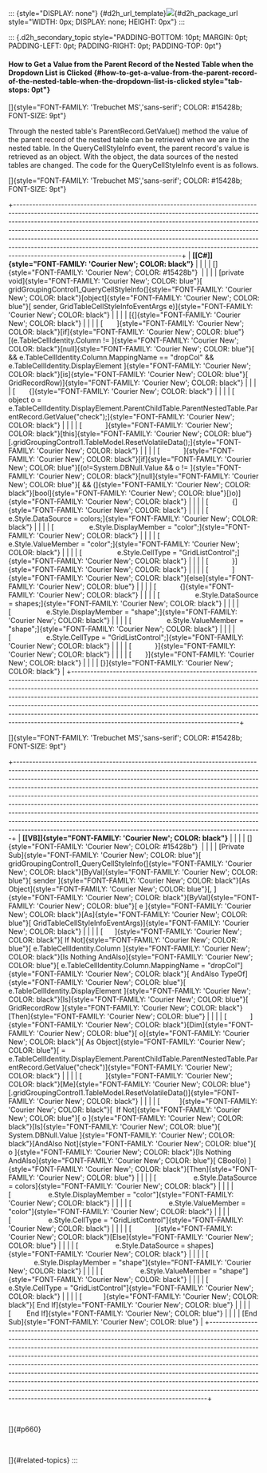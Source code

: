 ::: {style="DISPLAY: none"}
[](ms-xhelp:///?Id=d2h_url_template){#d2h_url_template}![](!package_url!){#d2h_package_url style="WIDTH: 0px; DISPLAY: none; HEIGHT: 0px"}
:::

::: {.d2h_secondary_topic style="PADDING-BOTTOM: 10pt; MARGIN: 0pt; PADDING-LEFT: 0pt; PADDING-RIGHT: 0pt; PADDING-TOP: 0pt"}
#### How to Get a Value from the Parent Record of the Nested Table when the Dropdown List is Clicked {#how-to-get-a-value-from-the-parent-record-of-the-nested-table-when-the-dropdown-list-is-clicked style="tab-stops: 0pt"}

[]{style="FONT-FAMILY: 'Trebuchet MS','sans-serif'; COLOR: #15428b; FONT-SIZE: 9pt"} 

Through the nested table\'s ParentRecord.GetValue() method the value of the parent record of the nested table can be retrieved when we are in the nested table. In the QueryCellStyleInfo event, the parent record\'s value is retrieved as an object. With the object, the data sources of the nested tables are changed. The code for the QueryCellStyleInfo event is as follows.

[]{style="FONT-FAMILY: 'Trebuchet MS','sans-serif'; COLOR: #15428b; FONT-SIZE: 9pt"} 

+----------------------------------------------------------------------------------------------------------------------------------------------------------------------------------------------------------------------------------------------------------------------------------------------------------------------------------------------------------------------------------------------------------------------------------------------------------------------------------------------------------------------------------------+
| **[\[C#\]]{style="FONT-FAMILY: 'Courier New'; COLOR: black"}**                                                                                                                                                                                                                                                                                                                                                                                                                                                                         |
|                                                                                                                                                                                                                                                                                                                                                                                                                                                                                                                                        |
| []{style="FONT-FAMILY: 'Courier New'; COLOR: #15428b"}                                                                                                                                                                                                                                                                                                                                                                                                                                                                                 |
|                                                                                                                                                                                                                                                                                                                                                                                                                                                                                                                                        |
| [private void]{style="FONT-FAMILY: 'Courier New'; COLOR: blue"}[ gridGroupingControl1_QueryCellStyleInfo(]{style="FONT-FAMILY: 'Courier New'; COLOR: black"}[object]{style="FONT-FAMILY: 'Courier New'; COLOR: blue"}[ sender, GridTableCellStyleInfoEventArgs e)]{style="FONT-FAMILY: 'Courier New'; COLOR: black"}                                                                                                                                                                                                                   |
|                                                                                                                                                                                                                                                                                                                                                                                                                                                                                                                                        |
| [{]{style="FONT-FAMILY: 'Courier New'; COLOR: black"}                                                                                                                                                                                                                                                                                                                                                                                                                                                                                  |
|                                                                                                                                                                                                                                                                                                                                                                                                                                                                                                                                        |
| [       ]{style="FONT-FAMILY: 'Courier New'; COLOR: black"}[if]{style="FONT-FAMILY: 'Courier New'; COLOR: blue"}[(e.TableCellIdentity.Column != ]{style="FONT-FAMILY: 'Courier New'; COLOR: black"}[null]{style="FONT-FAMILY: 'Courier New'; COLOR: blue"}[ && e.TableCellIdentity.Column.MappingName == \"dropCol\" && e.TableCellIdentity.DisplayElement ]{style="FONT-FAMILY: 'Courier New'; COLOR: black"}[is]{style="FONT-FAMILY: 'Courier New'; COLOR: blue"}[ GridRecordRow)]{style="FONT-FAMILY: 'Courier New'; COLOR: black"} |
|                                                                                                                                                                                                                                                                                                                                                                                                                                                                                                                                        |
| [       {]{style="FONT-FAMILY: 'Courier New'; COLOR: black"}                                                                                                                                                                                                                                                                                                                                                                                                                                                                           |
|                                                                                                                                                                                                                                                                                                                                                                                                                                                                                                                                        |
| [            object o = e.TableCellIdentity.DisplayElement.ParentChildTable.ParentNestedTable.ParentRecord.GetValue(\"check\");]{style="FONT-FAMILY: 'Courier New'; COLOR: black"}                                                                                                                                                                                                                                                                                                                                                     |
|                                                                                                                                                                                                                                                                                                                                                                                                                                                                                                                                        |
| [            ]{style="FONT-FAMILY: 'Courier New'; COLOR: black"}[this]{style="FONT-FAMILY: 'Courier New'; COLOR: blue"}[.gridGroupingControl1.TableModel.ResetVolatileData();]{style="FONT-FAMILY: 'Courier New'; COLOR: black"}                                                                                                                                                                                                                                                                                                       |
|                                                                                                                                                                                                                                                                                                                                                                                                                                                                                                                                        |
| [            ]{style="FONT-FAMILY: 'Courier New'; COLOR: black"}[if]{style="FONT-FAMILY: 'Courier New'; COLOR: blue"}[(o!=System.DBNull.Value && o != ]{style="FONT-FAMILY: 'Courier New'; COLOR: black"}[null]{style="FONT-FAMILY: 'Courier New'; COLOR: blue"}[ && (]{style="FONT-FAMILY: 'Courier New'; COLOR: black"}[bool]{style="FONT-FAMILY: 'Courier New'; COLOR: blue"}[)o)]{style="FONT-FAMILY: 'Courier New'; COLOR: black"}                                                                                                |
|                                                                                                                                                                                                                                                                                                                                                                                                                                                                                                                                        |
| [            {]{style="FONT-FAMILY: 'Courier New'; COLOR: black"}                                                                                                                                                                                                                                                                                                                                                                                                                                                                      |
|                                                                                                                                                                                                                                                                                                                                                                                                                                                                                                                                        |
| [                  e.Style.DataSource = colors;]{style="FONT-FAMILY: 'Courier New'; COLOR: black"}                                                                                                                                                                                                                                                                                                                                                                                                                                     |
|                                                                                                                                                                                                                                                                                                                                                                                                                                                                                                                                        |
| [                  e.Style.DisplayMember = \"color\";]{style="FONT-FAMILY: 'Courier New'; COLOR: black"}                                                                                                                                                                                                                                                                                                                                                                                                                               |
|                                                                                                                                                                                                                                                                                                                                                                                                                                                                                                                                        |
| [                  e.Style.ValueMember = \"color\";]{style="FONT-FAMILY: 'Courier New'; COLOR: black"}                                                                                                                                                                                                                                                                                                                                                                                                                                 |
|                                                                                                                                                                                                                                                                                                                                                                                                                                                                                                                                        |
| [                  e.Style.CellType = \"GridListControl\";]{style="FONT-FAMILY: 'Courier New'; COLOR: black"}                                                                                                                                                                                                                                                                                                                                                                                                                          |
|                                                                                                                                                                                                                                                                                                                                                                                                                                                                                                                                        |
| [            }]{style="FONT-FAMILY: 'Courier New'; COLOR: black"}                                                                                                                                                                                                                                                                                                                                                                                                                                                                      |
|                                                                                                                                                                                                                                                                                                                                                                                                                                                                                                                                        |
| [            ]{style="FONT-FAMILY: 'Courier New'; COLOR: black"}[else]{style="FONT-FAMILY: 'Courier New'; COLOR: blue"}                                                                                                                                                                                                                                                                                                                                                                                                                |
|                                                                                                                                                                                                                                                                                                                                                                                                                                                                                                                                        |
| [            {]{style="FONT-FAMILY: 'Courier New'; COLOR: black"}                                                                                                                                                                                                                                                                                                                                                                                                                                                                      |
|                                                                                                                                                                                                                                                                                                                                                                                                                                                                                                                                        |
| [                  e.Style.DataSource = shapes;]{style="FONT-FAMILY: 'Courier New'; COLOR: black"}                                                                                                                                                                                                                                                                                                                                                                                                                                     |
|                                                                                                                                                                                                                                                                                                                                                                                                                                                                                                                                        |
| [                  e.Style.DisplayMember = \"shape\";]{style="FONT-FAMILY: 'Courier New'; COLOR: black"}                                                                                                                                                                                                                                                                                                                                                                                                                               |
|                                                                                                                                                                                                                                                                                                                                                                                                                                                                                                                                        |
| [                  e.Style.ValueMember = \"shape\";]{style="FONT-FAMILY: 'Courier New'; COLOR: black"}                                                                                                                                                                                                                                                                                                                                                                                                                                 |
|                                                                                                                                                                                                                                                                                                                                                                                                                                                                                                                                        |
| [                  e.Style.CellType = \"GridListControl\";]{style="FONT-FAMILY: 'Courier New'; COLOR: black"}                                                                                                                                                                                                                                                                                                                                                                                                                          |
|                                                                                                                                                                                                                                                                                                                                                                                                                                                                                                                                        |
| [            }]{style="FONT-FAMILY: 'Courier New'; COLOR: black"}                                                                                                                                                                                                                                                                                                                                                                                                                                                                      |
|                                                                                                                                                                                                                                                                                                                                                                                                                                                                                                                                        |
| [       }]{style="FONT-FAMILY: 'Courier New'; COLOR: black"}                                                                                                                                                                                                                                                                                                                                                                                                                                                                           |
|                                                                                                                                                                                                                                                                                                                                                                                                                                                                                                                                        |
| [}]{style="FONT-FAMILY: 'Courier New'; COLOR: black"}                                                                                                                                                                                                                                                                                                                                                                                                                                                                                  |
+----------------------------------------------------------------------------------------------------------------------------------------------------------------------------------------------------------------------------------------------------------------------------------------------------------------------------------------------------------------------------------------------------------------------------------------------------------------------------------------------------------------------------------------+

[]{style="FONT-FAMILY: 'Trebuchet MS','sans-serif'; COLOR: #15428b; FONT-SIZE: 9pt"} 

+-----------------------------------------------------------------------------------------------------------------------------------------------------------------------------------------------------------------------------------------------------------------------------------------------------------------------------------------------------------------------------------------------------------------------------------------------------------------------------------------------------------------------------------------------------------------------------------------------------------------------------------------------------------------------------------------------------------------------------+
| **[\[VB\]]{style="FONT-FAMILY: 'Courier New'; COLOR: black"}**                                                                                                                                                                                                                                                                                                                                                                                                                                                                                                                                                                                                                                                              |
|                                                                                                                                                                                                                                                                                                                                                                                                                                                                                                                                                                                                                                                                                                                             |
| []{style="FONT-FAMILY: 'Courier New'; COLOR: #15428b"}                                                                                                                                                                                                                                                                                                                                                                                                                                                                                                                                                                                                                                                                      |
|                                                                                                                                                                                                                                                                                                                                                                                                                                                                                                                                                                                                                                                                                                                             |
| [Private Sub]{style="FONT-FAMILY: 'Courier New'; COLOR: blue"}[ gridGroupingControl1_QueryCellStyleInfo(]{style="FONT-FAMILY: 'Courier New'; COLOR: black"}[ByVal]{style="FONT-FAMILY: 'Courier New'; COLOR: blue"}[ sender ]{style="FONT-FAMILY: 'Courier New'; COLOR: black"}[As Object]{style="FONT-FAMILY: 'Courier New'; COLOR: blue"}[, ]{style="FONT-FAMILY: 'Courier New'; COLOR: black"}[ByVal]{style="FONT-FAMILY: 'Courier New'; COLOR: blue"}[ e ]{style="FONT-FAMILY: 'Courier New'; COLOR: black"}[As]{style="FONT-FAMILY: 'Courier New'; COLOR: blue"}[ GridTableCellStyleInfoEventArgs)]{style="FONT-FAMILY: 'Courier New'; COLOR: black"}                                                                  |
|                                                                                                                                                                                                                                                                                                                                                                                                                                                                                                                                                                                                                                                                                                                             |
| [      ]{style="FONT-FAMILY: 'Courier New'; COLOR: black"}[ If Not]{style="FONT-FAMILY: 'Courier New'; COLOR: blue"}[ e.TableCellIdentity.Column ]{style="FONT-FAMILY: 'Courier New'; COLOR: black"}[Is Nothing AndAlso]{style="FONT-FAMILY: 'Courier New'; COLOR: blue"}[ e.TableCellIdentity.Column.MappingName = \"dropCol\"]{style="FONT-FAMILY: 'Courier New'; COLOR: black"}[ AndAlso TypeOf]{style="FONT-FAMILY: 'Courier New'; COLOR: blue"}[ e.TableCellIdentity.DisplayElement ]{style="FONT-FAMILY: 'Courier New'; COLOR: black"}[Is]{style="FONT-FAMILY: 'Courier New'; COLOR: blue"}[ GridRecordRow ]{style="FONT-FAMILY: 'Courier New'; COLOR: black"}[Then]{style="FONT-FAMILY: 'Courier New'; COLOR: blue"} |
|                                                                                                                                                                                                                                                                                                                                                                                                                                                                                                                                                                                                                                                                                                                             |
| [            ]{style="FONT-FAMILY: 'Courier New'; COLOR: black"}[Dim]{style="FONT-FAMILY: 'Courier New'; COLOR: blue"}[ o]{style="FONT-FAMILY: 'Courier New'; COLOR: black"}[ As Object]{style="FONT-FAMILY: 'Courier New'; COLOR: blue"}[ = e.TableCellIdentity.DisplayElement.ParentChildTable.ParentNestedTable.ParentRecord.GetValue(\"check\")]{style="FONT-FAMILY: 'Courier New'; COLOR: black"}                                                                                                                                                                                                                                                                                                                      |
|                                                                                                                                                                                                                                                                                                                                                                                                                                                                                                                                                                                                                                                                                                                             |
| [            ]{style="FONT-FAMILY: 'Courier New'; COLOR: black"}[Me]{style="FONT-FAMILY: 'Courier New'; COLOR: blue"}[.gridGroupingControl1.TableModel.ResetVolatileData()]{style="FONT-FAMILY: 'Courier New'; COLOR: black"}                                                                                                                                                                                                                                                                                                                                                                                                                                                                                               |
|                                                                                                                                                                                                                                                                                                                                                                                                                                                                                                                                                                                                                                                                                                                             |
| [          ]{style="FONT-FAMILY: 'Courier New'; COLOR: black"}[  If Not]{style="FONT-FAMILY: 'Courier New'; COLOR: blue"}[ o ]{style="FONT-FAMILY: 'Courier New'; COLOR: black"}[Is]{style="FONT-FAMILY: 'Courier New'; COLOR: blue"}[ System.DBNull.Value ]{style="FONT-FAMILY: 'Courier New'; COLOR: black"}[AndAlso Not]{style="FONT-FAMILY: 'Courier New'; COLOR: blue"}[ o ]{style="FONT-FAMILY: 'Courier New'; COLOR: black"}[Is Nothing AndAlso]{style="FONT-FAMILY: 'Courier New'; COLOR: blue"}[ CBool(o) ]{style="FONT-FAMILY: 'Courier New'; COLOR: black"}[Then]{style="FONT-FAMILY: 'Courier New'; COLOR: blue"}                                                                                               |
|                                                                                                                                                                                                                                                                                                                                                                                                                                                                                                                                                                                                                                                                                                                             |
| [                   e.Style.DataSource = colors]{style="FONT-FAMILY: 'Courier New'; COLOR: black"}                                                                                                                                                                                                                                                                                                                                                                                                                                                                                                                                                                                                                          |
|                                                                                                                                                                                                                                                                                                                                                                                                                                                                                                                                                                                                                                                                                                                             |
| [                   e.Style.DisplayMember = \"color\"]{style="FONT-FAMILY: 'Courier New'; COLOR: black"}                                                                                                                                                                                                                                                                                                                                                                                                                                                                                                                                                                                                                    |
|                                                                                                                                                                                                                                                                                                                                                                                                                                                                                                                                                                                                                                                                                                                             |
| [                   e.Style.ValueMember = \"color\"]{style="FONT-FAMILY: 'Courier New'; COLOR: black"}                                                                                                                                                                                                                                                                                                                                                                                                                                                                                                                                                                                                                      |
|                                                                                                                                                                                                                                                                                                                                                                                                                                                                                                                                                                                                                                                                                                                             |
| [                   e.Style.CellType = \"GridListControl\"]{style="FONT-FAMILY: 'Courier New'; COLOR: black"}                                                                                                                                                                                                                                                                                                                                                                                                                                                                                                                                                                                                               |
|                                                                                                                                                                                                                                                                                                                                                                                                                                                                                                                                                                                                                                                                                                                             |
| [            ]{style="FONT-FAMILY: 'Courier New'; COLOR: black"}[Else]{style="FONT-FAMILY: 'Courier New'; COLOR: blue"}                                                                                                                                                                                                                                                                                                                                                                                                                                                                                                                                                                                                     |
|                                                                                                                                                                                                                                                                                                                                                                                                                                                                                                                                                                                                                                                                                                                             |
| [                   e.Style.DataSource = shapes]{style="FONT-FAMILY: 'Courier New'; COLOR: black"}                                                                                                                                                                                                                                                                                                                                                                                                                                                                                                                                                                                                                          |
|                                                                                                                                                                                                                                                                                                                                                                                                                                                                                                                                                                                                                                                                                                                             |
| [                   e.Style.DisplayMember = \"shape\"]{style="FONT-FAMILY: 'Courier New'; COLOR: black"}                                                                                                                                                                                                                                                                                                                                                                                                                                                                                                                                                                                                                    |
|                                                                                                                                                                                                                                                                                                                                                                                                                                                                                                                                                                                                                                                                                                                             |
| [                   e.Style.ValueMember = \"shape\"]{style="FONT-FAMILY: 'Courier New'; COLOR: black"}                                                                                                                                                                                                                                                                                                                                                                                                                                                                                                                                                                                                                      |
|                                                                                                                                                                                                                                                                                                                                                                                                                                                                                                                                                                                                                                                                                                                             |
| [                   e.Style.CellType = \"GridListControl\"]{style="FONT-FAMILY: 'Courier New'; COLOR: black"}                                                                                                                                                                                                                                                                                                                                                                                                                                                                                                                                                                                                               |
|                                                                                                                                                                                                                                                                                                                                                                                                                                                                                                                                                                                                                                                                                                                             |
| [           ]{style="FONT-FAMILY: 'Courier New'; COLOR: black"}[ End If]{style="FONT-FAMILY: 'Courier New'; COLOR: blue"}                                                                                                                                                                                                                                                                                                                                                                                                                                                                                                                                                                                                   |
|                                                                                                                                                                                                                                                                                                                                                                                                                                                                                                                                                                                                                                                                                                                             |
| [        End If]{style="FONT-FAMILY: 'Courier New'; COLOR: blue"}                                                                                                                                                                                                                                                                                                                                                                                                                                                                                                                                                                                                                                                           |
|                                                                                                                                                                                                                                                                                                                                                                                                                                                                                                                                                                                                                                                                                                                             |
| [End Sub]{style="FONT-FAMILY: 'Courier New'; COLOR: blue"}                                                                                                                                                                                                                                                                                                                                                                                                                                                                                                                                                                                                                                                                  |
+-----------------------------------------------------------------------------------------------------------------------------------------------------------------------------------------------------------------------------------------------------------------------------------------------------------------------------------------------------------------------------------------------------------------------------------------------------------------------------------------------------------------------------------------------------------------------------------------------------------------------------------------------------------------------------------------------------------------------------+

 

[]{#p660} 

 

[]{#related-topics}
:::
